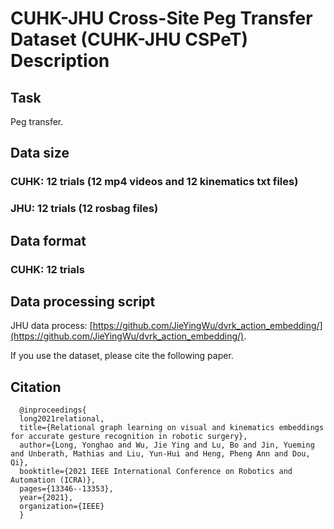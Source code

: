 # CUHK-JHU Cross-Site Peg Transfer Dataset (CUHK-JHU CSPeT) Description


## Task

Peg transfer.

## Data size

### CUHK: 12 trials (12 mp4 videos and 12 kinematics txt files)
### JHU: 12 trials (12 rosbag files)

## Data format

### CUHK: 12 trials

## Data processing script

JHU data process: [https://github.com/JieYingWu/dvrk_action_embedding/](https://github.com/JieYingWu/dvrk_action_embedding/).



If you use the dataset, please cite the following paper.

## Citation

      @inproceedings{
      long2021relational,
      title={Relational graph learning on visual and kinematics embeddings for accurate gesture recognition in robotic surgery},
      author={Long, Yonghao and Wu, Jie Ying and Lu, Bo and Jin, Yueming and Unberath, Mathias and Liu, Yun-Hui and Heng, Pheng Ann and Dou, Qi},
      booktitle={2021 IEEE International Conference on Robotics and Automation (ICRA)},
      pages={13346--13353},
      year={2021},
      organization={IEEE}
      }

